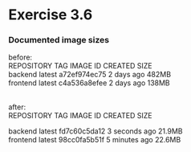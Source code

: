 # Exercise 3.6

### Documented image sizes

before:<br>
REPOSITORY                  TAG       IMAGE ID       CREATED        SIZE <br>
backend                     latest    a72ef974ec75   2 days ago     482MB <br>
frontend                    latest    c4a536a8efee   2 days ago     138MB

<br>
after:<br>
REPOSITORY                  TAG       IMAGE ID       CREATED         SIZE <br>

backend                     latest    fd7c60c5da12   3 seconds ago   21.9MB <br>
frontend                    latest    98cc0fa5b51f   5 minutes ago   22.6MB

